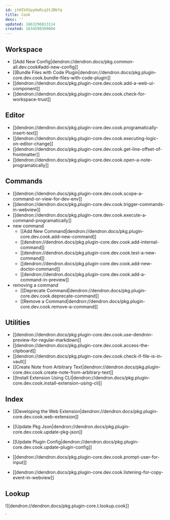 ```yaml
---
id: jtHIVXVpyHwRiq3tJBbfq
title: Cook
desc: ''
updated: 1663296013114
created: 1634590309804
---
```


## Workspace

- [[Add New Config|dendron://dendron.docs/pkg.common-all.dev.cook#add-new-config]]
- [[Bundle Files with Code Plugin|dendron://dendron.docs/pkg.plugin-core.dev.cook.bundle-files-with-code-plugin]]
- [[dendron://dendron.docs/pkg.plugin-core.dev.cook.add-a-web-ui-component]]
- [[dendron://dendron.docs/pkg.plugin-core.dev.cook.check-for-workspace-trust]]

## Editor
- [[dendron://dendron.docs/pkg.plugin-core.dev.cook.programatically-insert-text]]
- [[dendron://dendron.docs/pkg.plugin-core.dev.cook.executing-logic-on-editor-change]]
- [[dendron://dendron.docs/pkg.plugin-core.dev.cook.get-line-offset-of-frontmatter]]
- [[dendron://dendron.docs/pkg.plugin-core.dev.cook.open-a-note-programatically]]

## Commands
- [[dendron://dendron.docs/pkg.plugin-core.dev.cook.scope-a-command-or-view-for-dev-env]]
- [[dendron://dendron.docs/pkg.plugin-core.dev.cook.trigger-commands-in-webview]]
- [[dendron://dendron.docs/pkg.plugin-core.dev.cook.execute-a-command-programatically]]
- new command
  - [[Add New Command|dendron://dendron.docs/pkg.plugin-core.dev.cook.add-new-command]]
  - [[dendron://dendron.docs/pkg.plugin-core.dev.cook.add-internal-command]]
  - [[dendron://dendron.docs/pkg.plugin-core.dev.cook.test-a-new-command]]
  - [[dendron://dendron.docs/pkg.plugin-core.dev.cook.add-new-doctor-command]]
  - [[dendron://dendron.docs/pkg.plugin-core.dev.cook.add-a-command-in-preview]]
- removing a command
  - [[Deprecate Command|dendron://dendron.docs/pkg.plugin-core.dev.cook.deprecate-command]]
  - [[Remove a Command|dendron://dendron.docs/pkg.plugin-core.dev.cook.remove-a-command]]

## Utilities
- [[dendron://dendron.docs/pkg.plugin-core.dev.cook.use-dendron-preview-for-regular-markdown]]
- [[dendron://dendron.docs/pkg.plugin-core.dev.cook.access-the-clipboard]]
- [[dendron://dendron.docs/pkg.plugin-core.dev.cook.check-if-file-is-in-vault]]
- [[Create Note from Arbitrary Text|dendron://dendron.docs/pkg.plugin-core.dev.cook.create-note-from-arbitrary-text]]
- [[Install Extension Using CLI|dendron://dendron.docs/pkg.plugin-core.dev.cook.install-extension-using-cli]]

## Index
- [[Developing the Web Extension|dendron://dendron.docs/pkg.plugin-core.dev.cook.web-extension]]

- [[Update Pkg Json|dendron://dendron.docs/pkg.plugin-core.dev.cook.update-pkg-json]]
- [[Update Plugin Config|dendron://dendron.docs/pkg.plugin-core.dev.cook.update-plugin-config]]
- [[dendron://dendron.docs/pkg.plugin-core.dev.cook.prompt-user-for-input]]
- [[dendron://dendron.docs/pkg.plugin-core.dev.cook.listening-for-copy-event-in-webview]]

## Lookup

![[dendron://dendron.docs/pkg.plugin-core.t.lookup.cook]]

`